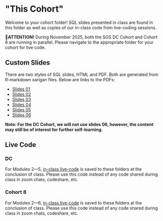 # "This Cohort"

Welcome to your cohort folder! SQL slides presented in class are found in this folder as well as copies of our in-class code from live-coding sessions.

🚨**ATTENTION!** During November 2025, both the SGS DC Cohort and Cohort 8 are running in parallel. Please navigate to the appropriate folder for your cohort for live code. 

## Custom Slides

There are two styles of SQL slides, HTML and PDF. Both are generated from R-markdown xarigan files. Below are links to the PDFs:
- [Slides 01](https://github.com/UofT-DSI/sql/blob/main/04_this_cohort/custom_slides/pdf/slides_01.pdf)
- [Slides 02](https://github.com/UofT-DSI/sql/blob/main/04_this_cohort/custom_slides/pdf/slides_02.pdf)
- [Slides 03](https://github.com/UofT-DSI/sql/blob/main/04_this_cohort/custom_slides/pdf/slides_03.pdf)
- [Slides 04](https://github.com/UofT-DSI/sql/blob/main/04_this_cohort/custom_slides/pdf/slides_04.pdf)
- [Slides 05](https://github.com/UofT-DSI/sql/blob/main/04_this_cohort/custom_slides/pdf/slides_05.pdf)
- [Slides 06](https://github.com/UofT-DSI/sql/blob/main/04_this_cohort/custom_slides/pdf/slides_06.pdf)

**Note: For the DC Cohort, we will not use slides 06, however, the content may still be of interest for further self-learning.**

## Live Code

### DC

For Modules 2—5, [in-class live-code](https://github.com/UofT-DSI/sql/tree/main/04_this_cohort/live_code/DC) is saved to these folders at the conclusion of class. Please use this code instead of any code shared during class in zoom chats, codeshare, etc.

### Cohort 8

For Modules 2—6, [in-class live-code](https://github.com/UofT-DSI/sql/tree/main/04_this_cohort/live_code/Cohort_8) is saved to these folders at the conclusion of class. Please use this code instead of any code shared during class in zoom chats, codeshare, etc.

